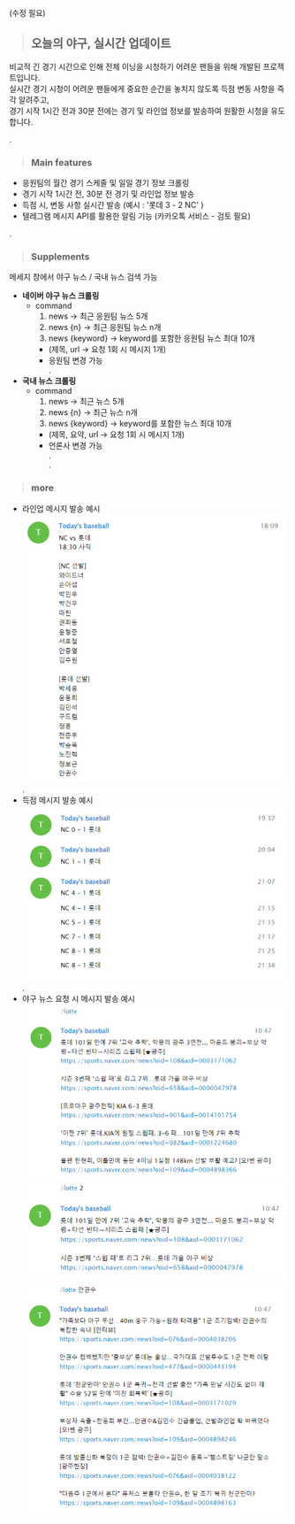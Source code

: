 (수정 필요)
>## **오늘의 야구, 실시간 업데이트**

비교적 긴 경기 시간으로 인해 전체 이닝을 시청하기 어려운 팬들을 위해 개발된 프로젝트입니다.   
실시간 경기 시청이 어려운 팬들에게 중요한 순간을 놓치지 않도록 득점 변동 사항을 즉각 알려주고,  
경기 시작 1시간 전과 30분 전에는 경기 및 라인업 정보를 발송하여 원활한 시청을 유도합니다.

.  
>### Main features

- 응원팀의 월간 경기 스케줄 및 일일 경기 정보 크롤링 
- 경기 시작 1시간 전, 30분 전 경기 및 라인업 정보 발송
- 득점 시, 변동 사항 실시간 발송 (예시 : '롯데 3 - 2 NC' ) 
- 텔레그램 메시지 API를 활용한 알림 기능 (카카오톡 서비스 - 검토 필요)


.   
>### Supplements 
메세지 창에서 야구 뉴스 / 국내 뉴스 검색 가능

- **네이버 야구 뉴스 크롤링** 
    - command
        1. news             -> 최근 응원팀 뉴스 5개 
        2. news {n}         -> 최근 응원팀 뉴스 n개 
        3. news {keyword}   -> keyword를 포함한 응원팀 뉴스 최대 10개
        - (제목, url -> 요청 1회 시 메시지 1개)
        - 응원팀 변경 가능    
.  
- **국내 뉴스 크롤링**
    - command
        1. news             -> 최근 뉴스 5개 
        2. news {n}         -> 최근 뉴스 n개 
        3. news {keyword}   -> keyword를 포함한 뉴스 최대 10개  
        - (제목, 요약, url -> 요청 1회 시 메시지 1개) 
        - 언론사 변경 가능   
.        
.  
>### more
- 라인업 메시지 발송 예시  
![lineup_sent](./img/lineup_sent.png)  
.  
- 득점 메시지 발송 예시    
![score_sent](./img/score_sent.png)    
.    
- 야구 뉴스 요청 시 메시지 발송 예시      
![baseball_news_sent_1](./img/baseball_news_sent_command.png)  
![baseball_news_sent_2](./img/baseball_news_sent_command+number.png)  
![baseball_news_sent_3](./img/baseball_news_sent_command+keyword.png)  